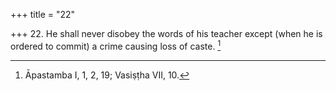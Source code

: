 +++
title = "22"

+++
22. He shall never disobey the words of his teacher except (when he is ordered to commit) a crime causing loss of caste. [^18] 


[^18]:  Āpastamba I, 1, 2, 19; Vasiṣṭha VII, 10.
